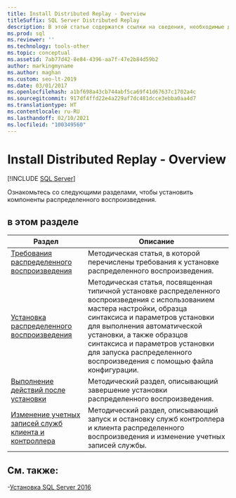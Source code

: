 ```yaml
---
title: Install Distributed Replay - Overview
titleSuffix: SQL Server Distributed Replay
description: В этой статье содержатся ссылки на сведения, необходимые для установки компонента распределенного воспроизведения в SQL Server.
ms.prod: sql
ms.reviewer: ''
ms.technology: tools-other
ms.topic: conceptual
ms.assetid: 7ab77d42-8e84-4396-aa7f-47e2b84d59b2
author: markingmyname
ms.author: maghan
ms.custom: seo-lt-2019
ms.date: 03/01/2017
ms.openlocfilehash: a1bf698a43cb744abf5ca69f41d67637c1702a4c
ms.sourcegitcommit: 917df4ffd22e4a229af7dc481dcce3ebba0aa4d7
ms.translationtype: HT
ms.contentlocale: ru-RU
ms.lasthandoff: 02/10/2021
ms.locfileid: "100349560"
---
```

# <a name="install-distributed-replay---overview"></a>Install Distributed Replay - Overview

 [!INCLUDE [SQL Server](../../includes/applies-to-version/sqlserver.md)]

Ознакомьтесь со следующими разделами, чтобы установить компоненты распределенного воспроизведения.  
  
## <a name="in-this-section"></a>в этом разделе  
  
|Раздел|Описание|  
|-----------|-----------------|  
|[Требования распределенного воспроизведения](../../tools/distributed-replay/distributed-replay-requirements.md)|Методическая статья, в которой перечислены требования к установке распределенного воспроизведения.|  
|[Установка распределенного воспроизведения](../../tools/distributed-replay/install-distributed-replay.md)|Методическая статья, посвященная типичной установке распределенного воспроизведения с использованием мастера настройки, образца синтаксиса и параметров установки для выполнения автоматической установки, а также образцов синтаксиса и параметров установки для запуска распределенного воспроизведения с помощью файла конфигурации.|  
|[Выполнение действий после установки](../../tools/distributed-replay/complete-the-post-installation-steps.md)|Методический раздел, описывающий завершение установки распределенного воспроизведения.|  
|[Изменение учетных записей служб клиента и контроллера](../../tools/distributed-replay/modify-the-controller-and-client-services-accounts.md)|Методический раздел, описывающий запуск и остановку служб контроллера и клиента распределенного воспроизведения и изменение учетных записей службы.|  
  
## <a name="see-also"></a>См. также:

-[Установка SQL Server 2016](../../database-engine/install-windows/install-sql-server.md)